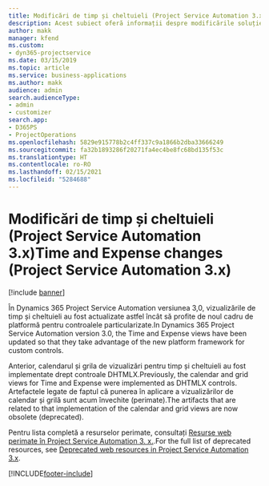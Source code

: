 ```yaml
---
title: Modificări de timp și cheltuieli (Project Service Automation 3.x)
description: Acest subiect oferă informații despre modificările soluției pentru timp și cheltuieli.
author: makk
manager: kfend
ms.custom:
- dyn365-projectservice
ms.date: 03/15/2019
ms.topic: article
ms.service: business-applications
ms.author: makk
audience: admin
search.audienceType:
- admin
- customizer
search.app:
- D365PS
- ProjectOperations
ms.openlocfilehash: 5829e915778b2c4ff337c9a1866b2dba33666249
ms.sourcegitcommit: fa32b1893286f20271fa4ec4be8fc68bd135f53c
ms.translationtype: HT
ms.contentlocale: ro-RO
ms.lasthandoff: 02/15/2021
ms.locfileid: "5284688"
---
```

# <a name="time-and-expense-changes-project-service-automation-3x"></a><span data-ttu-id="3e778-103">Modificări de timp și cheltuieli (Project Service Automation 3.x)</span><span class="sxs-lookup"><span data-stu-id="3e778-103">Time and Expense changes (Project Service Automation 3.x)</span></span>

[!include [banner](../../includes/psa-now-project-operations.md)]

<span data-ttu-id="3e778-104">În Dynamics 365 Project Service Automation versiunea 3,0, vizualizările de timp și cheltuieli au fost actualizate astfel încât să profite de noul cadru de platformă pentru controalele particularizate.</span><span class="sxs-lookup"><span data-stu-id="3e778-104">In Dynamics 365 Project Service Automation version 3.0, the Time and Expense views have been updated so that they take advantage of the new platform framework for custom controls.</span></span>

<span data-ttu-id="3e778-105">Anterior, calendarul și grila de vizualizări pentru timp și cheltuieli au fost implementate drept controale DHTMLX.</span><span class="sxs-lookup"><span data-stu-id="3e778-105">Previously, the calendar and grid views for Time and Expense were implemented as DHTMLX controls.</span></span> <span data-ttu-id="3e778-106">Artefactele legate de faptul că punerea în aplicare a vizualizărilor de calendar și grilă sunt acum învechite (perimate).</span><span class="sxs-lookup"><span data-stu-id="3e778-106">The artifacts that are related to that implementation of the calendar and grid views are now obsolete (deprecated).</span></span>

<span data-ttu-id="3e778-107">Pentru lista completă a resurselor perimate, consultați [Resurse web perimate în Project Service Automation 3. x.](web-resources-deprecated-v3.x.md).</span><span class="sxs-lookup"><span data-stu-id="3e778-107">For the full list of deprecated resources, see [Deprecated web resources in Project Service Automation 3.x](web-resources-deprecated-v3.x.md).</span></span>


[!INCLUDE[footer-include](../../includes/footer-banner.md)]